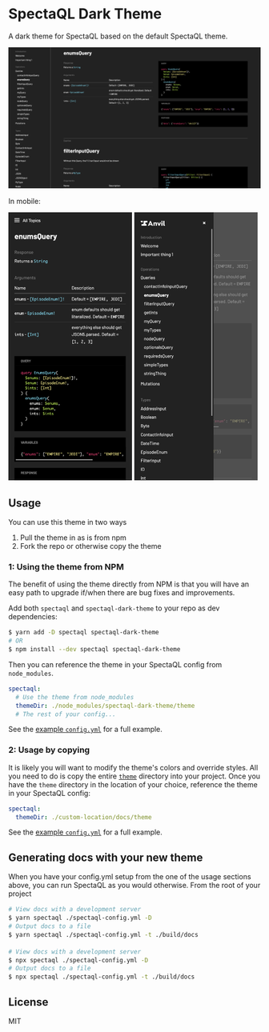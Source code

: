 # SpectaQL Dark Theme

A dark theme for SpectaQL based on the default SpectaQL theme.

![dark spectaql theme](./img/screenshot-desktop.png)

In mobile:

<img src="./img/screenshot-mobile.png" width="49%" /> <img src="./img/screenshot-mobile-nav.png" width="49%" />

## Usage

You can use this theme in two ways

1. Pull the theme in as is from npm
2. Fork the repo or otherwise copy the theme

### 1: Using the theme from NPM

The benefit of using the theme directly from NPM is that you will have an easy path to upgrade if/when there are bug fixes and improvements.

Add both `spectaql` and `spectaql-dark-theme` to your repo as dev dependencies:

```sh
$ yarn add -D spectaql spectaql-dark-theme
# OR
$ npm install --dev spectaql spectaql-dark-theme
```

Then you can reference the theme in your SpectaQL config from `node_modules`.

```yaml
spectaql:
  # Use the theme from node_modules
  themeDir: ./node_modules/spectaql-dark-theme/theme
  # The rest of your config...
```

See the [example `config.yml`](https://github.com/anvilco/spectaql/blob/main/examples/config.yml) for a full example.

### 2: Usage by copying

It is likely you will want to modify the theme's colors and override styles. All you need to do is copy the entire [`theme`](/theme) directory into your project. Once you have the `theme` directory in the location of your choice, reference the theme in your SpectaQL config:

```yaml
spectaql:
  themeDir: ./custom-location/docs/theme
```

See the [example `config.yml`](https://github.com/anvilco/spectaql/blob/main/examples/config.yml) for a full example.

## Generating docs with your new theme

When you have your config.yml setup from the one of the usage sections above, you can run SpectaQL as you would otherwise. From the root of your project

```sh
# View docs with a development server
$ yarn spectaql ./spectaql-config.yml -D
# Output docs to a file
$ yarn spectaql ./spectaql-config.yml -t ./build/docs

# View docs with a development server
$ npx spectaql ./spectaql-config.yml -D
# Output docs to a file
$ npx spectaql ./spectaql-config.yml -t ./build/docs
```

## License

MIT
